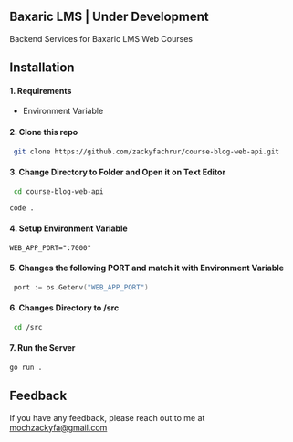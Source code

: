 ## Baxaric LMS | Under Development

Backend Services for Baxaric LMS Web Courses

## Installation

#### 1. **Requirements**

- Environment Variable

#### 2. **Clone** this repo

```bash
 git clone https://github.com/zackyfachrur/course-blog-web-api.git
```

#### 3. **Change Directory** to **Folder** and Open it on **Text Editor**

```bash
 cd course-blog-web-api
```

```bash
code .
```

#### 4. **Setup** Environment Variable

```env
WEB_APP_PORT=":7000"
```

#### 5. **Changes** the following **PORT** and match it with **Environment Variable**

```go
 port := os.Getenv("WEB_APP_PORT")
```

#### 6. **Changes** Directory to **/src**

```bash
 cd /src
```

#### 7. **Run** the **Server**

```bash
go run .
```

## Feedback

If you have any feedback, please reach out to me at mochzackyfa@gmail.com
